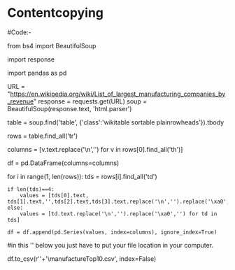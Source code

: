 # Contentcopying
#Code:-


from bs4 import BeautifulSoup


import response

import pandas as pd

URL = "https://en.wikipedia.org/wiki/List_of_largest_manufacturing_companies_by_revenue"
response = requests.get(URL)
soup = BeautifulSoup(response.text, 'html.parser')

table = soup.find('table', {'class':'wikitable sortable plainrowheads'}).tbody

rows = table.find_all('tr')

columns = [v.text.replace('\n','') for v in rows[0].find_all('th')]

df = pd.DataFrame(columns=columns)

for i in range(1, len(rows)):
    tds = rows[i].find_all('td')

    if len(tds)==4:
        values = [tds[0].text, tds[1].text,'',tds[2].text,tds[3].text.replace('\n','').replace('\xa0','')]
    else:
        values = [td.text.replace('\n','').replace('\xa0','') for td in tds]

    df = df.append(pd.Series(values, index=columns), ignore_index=True)

#in this '' below you just have to put your file location in your computer.
   
   df.to_csv(r''+'\\manufactureTop10.csv', index=False)
